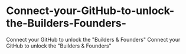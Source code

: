 # Connect-your-GitHub-to-unlock-the-Builders-Founders-
Connect your GitHub to unlock the "Builders &amp; Founders"
Connect your GitHub to unlock the "Builders & Founders"


